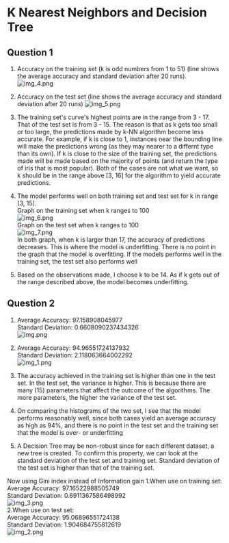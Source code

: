 # K Nearest Neighbors and Decision Tree

## Question 1
1. Accuracy on the training set (k is odd numbers from 1 to 51) (line shows the average accuracy and standard deviation after 20 runs).
![img_4.png](img_4.png)
2. Accuracy on the test set (line shows the average accuracy and standard deviation after 20 runs)
![img_5.png](img_5.png)
3. The training set's curve's highest points are in the range from 3 - 17. That of the test set is from 3 - 15. 
The reason is that as k gets too small or too large, the predictions made by k-NN algorithm become less accurate.
For example, if k is close to 1, instances near the bounding line will make the predictions wrong (as they may nearer to
a differnt type than its own). If k is close to the size of the training set, the predictions made will be made based
on the majority of points (and return the type of iris that is most popular). Both of the cases are not what we want, so 
k should be in the range above [3, 16] for the algorithm to yield accurate predictions.
  

4. The model performs well on both training set and test set for k in range [3, 15].  
Graph on the training set when k ranges to 100  
![img_6.png](img_6.png)  
Graph on the test set when k ranges to 100  
![img_7.png](img_7.png)  
In both graph, when k is larger than 17, the accuracy of predictions decreases. This is where the model is underfitting.
There is no point in the graph that the model is overfitting. If the models performs well in the training set, the test set also performs well


5. Based on the observations made, I choose k to be 14. As if k gets out of the range described above, the model becomes underfitting.


## Question 2
1. Average Accuracy:  97.158908045977  
   Standard Deviation:  0.6608090237434326  
![img.png](img.png)

2. Average Accuracy:  94.96551724137932  
   Standard Deviation:  2.118063664002292  
![img_1.png](img_1.png)

3. The accuracy achieved in the training set is higher than one in the test set.
In the test set, the variance is higher. This is because there are many (15) parameters that affect the outcome of the algorithms.
The more parameters, the higher the variance of the test set.

4. On comparing the histograms of the two set, I see that the model performs reasonably well, since both cases yield an
average accuracy as high as 94%, and there is no point in the test set and the training set that the model is over- or underfitting

5. A Decision Tree may be non-robust since for each different dataset, a new tree is created. 
To confirm this property, we can look at the standard deviation of the test set and training set. Standard deviation of the
test set is higher than that of the training set.
  
Now using Gini index instead of Information gain
1.When use on training set:    
Average Accuracy:  97.16522988505749  
Standard Deviation:  0.6911367586498992  
![img_3.png](img_3.png)  
2.When use on test set:  
Average Accuracy:  95.06896551724138   
Standard Deviation:  1.904684755812619  
![img_2.png](img_2.png)

